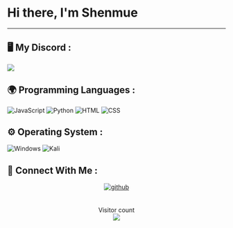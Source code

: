 <h1> Hi there, I'm Shenmue</h1>

---
## 🖥️ My Discord :
<a href="https://discord.com/users/1136389501388853298">
<img src="https://lanyard-profile-readme.vercel.app/api/861946846163370036?hideTimestamp=true&idleMessage=Just%20chillin'%20at%20the%20moment..." align="center" />
</a>

## 🌍 Programming Languages :

![JavaScript](https://img.shields.io/badge/javascript-%23323330.svg?style=for-the-badge&logo=javascript&logoColor=%23F7DF1E)
![Python](https://img.shields.io/badge/python-%23323330.svg?style=for-the-badge&logo=python&logoColor=%blue)
![HTML](https://img.shields.io/badge/html5-%23E34F26.svg?style=for-the-badge&logo=html5&logoColor=white)
![CSS](https://img.shields.io/badge/css3-%231572B6.svg?style=for-the-badge&logo=css3&logoColor=white)



## ⚙️ Operating System :
 ![Windows](https://img.shields.io/badge/Windows-0078D6?style=for-the-badge&logo=windows&logoColor=white)
 ![Kali](https://img.shields.io/badge/Kali-268BEE?style=for-the-badge&logo=kalilinux&logoColor=white)

## 🎲 Connect With Me :
<div align="center">
<a href="https://github.com/shenmue-dsc" target="_blank">
<img src=https://img.shields.io/badge/github-%23000000.svg?&style=for-the-badge&logo=github&logoColor=white alt=github style="margin-bottom: 5px;" />
</a>  
</div>  


<br/>  

<p align="center"> 
  Visitor count<br>
  <img src="https://profile-counter.glitch.me/khddev/count.svg" />
</p>
